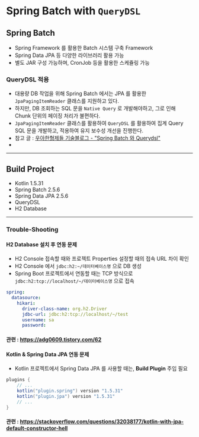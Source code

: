 # Spring Batch with `QueryDSL`

## Spring Batch
- Spring Framework 를 활용한 Batch 시스템 구축 Framework
- Spring Data JPA 등 다양한 라이브러리 활용 가능
- 별도 JAR 구성 가능하며, CronJob 등을 활용한 스케쥴링 가능

### QueryDSL 적용
- 대용량 DB 작업을 위해 Spring Batch 에서는 JPA 를 활용한 `JpaPagingItemReader` 클래스를 지원하고 있다.
- 하지만, DB 조회하는 SQL 문을 `Native Query` 로 개발해야하고, 그로 인해 Chunk 단위의 페이징 처리가 불편하다.
- `JpaPagingItemReader` 클래스를 활용하여 `QueryDSL` 를 활용하여 집계 Query SQL 문을 개발하고, 적용하여 유지 보수성 개선을 진행한다.
- 참고 글 : [우아한형제들 기술블로그 - "Spring Batch 와 Querydsl"](https://techblog.woowahan.com/2662/)
- 
---

## Build Project
- Kotlin 1.5.31
- Spring Batch 2.5.6
- Spring Data JPA 2.5.6
- QueryDSL
- H2 Database

---

### Trouble-Shooting
#### H2 Database 설치 후 연동 문제
- H2 Console 접속할 때와 프로젝트 Properties 설정할 때의 접속 URL 차이 확인
- H2 Console 에서 `jdbc:h2:~/데이터베이스명` 으로 DB 생성
- Spring Boot 프로젝트에서 연동할 때는 TCP 방식으로 `jdbc:h2:tcp://localhost/~/데이터베이스명` 으로 접속

```yaml
spring:
  datasource:
    hikari:
      driver-class-name: org.h2.Driver
      jdbc-url: jdbc:h2:tcp://localhost/~/test
      username: sa
      password:
```

#### 관련 : https://adg0609.tistory.com/62

#### Kotlin & Spring Data JPA 연동 문제
- Kotlin 프로젝트에서 Spring Data JPA 를 사용할 때는, **Build Plugin** 주입 필요

```groovy
plugins {
    // ...
    kotlin("plugin.spring") version "1.5.31"
    kotlin("plugin.jpa") version "1.5.31"
    // ...
}
```

#### 관련 : https://stackoverflow.com/questions/32038177/kotlin-with-jpa-default-constructor-hell
